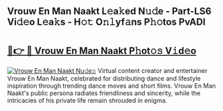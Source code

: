 ## Vrouw En Man Naakt L𝚎a𝚔ed N𝚞𝚍e - Part-LS6 Vi𝚍𝚎o L𝚎a𝚔s - H𝚘𝚝 O𝚗𝚕yf𝚊ns P𝚑𝚘tos PvADl

# <h2><a href="http://kf7d2t.oniu.top/?m=Vrouw+En+Man+Naakt">🔗👉 🔴 Vrouw En Man Naakt P𝚑ot𝚘𝚜 V𝚒d𝚎o</a></h2>

[![Vrouw En Man Naakt Nu𝚍e𝚜](https://i.imgur.com/0qMVB7G.gif)](http://kf7d2t.oniu.top/?m=Vrouw+En+Man+Naakt)
Virtual content creator and entertainer Vrouw En Man Naakt, celebrated for distributing dance and lifestyle inspiration through trending dance moves and short films. Vrouw En Man Naakt's public persona radiates friendliness and sincerity, while the intricacies of his private life remain shrouded in enigma.  
